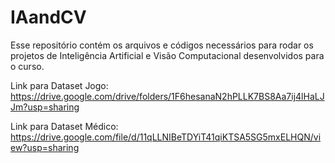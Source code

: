 # IAandCV
Esse repositório contém os arquivos e códigos necessários para rodar os projetos de Inteligência Artificial e Visão Computacional desenvolvidos para o curso. 

Link para Dataset Jogo: https://drive.google.com/drive/folders/1F6hesanaN2hPLLK7BS8Aa7ij4lHaLJJm?usp=sharing

Link para Dataset Médico: https://drive.google.com/file/d/11qLLNIBeTDYiT41qiKTSA5SG5mxELHQN/view?usp=sharing
